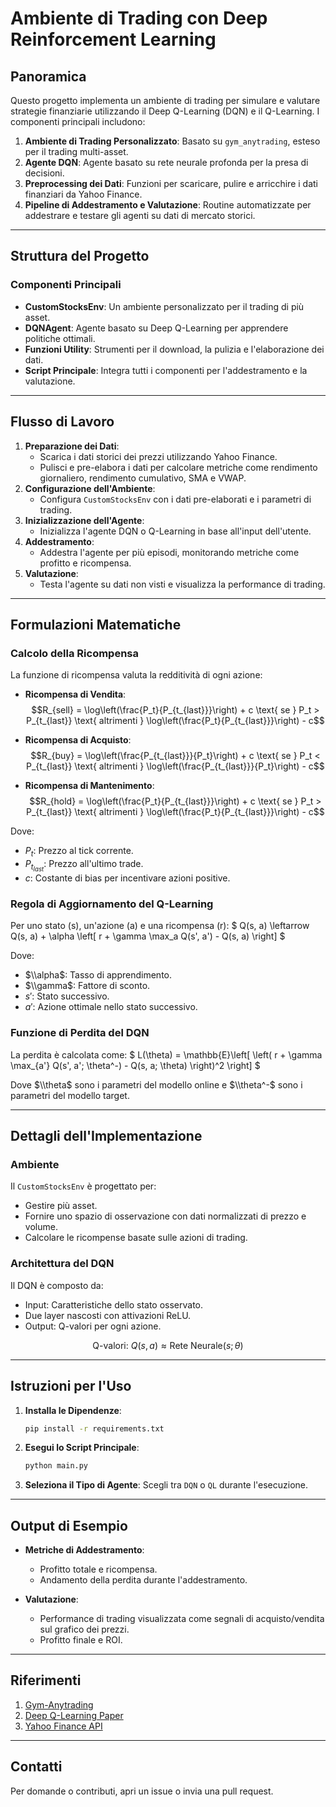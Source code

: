 ﻿# **Ambiente di Trading con Deep Reinforcement Learning**

## **Panoramica**
Questo progetto implementa un ambiente di trading per simulare e valutare strategie finanziarie utilizzando il Deep Q-Learning (DQN) e il Q-Learning. I componenti principali includono:

1. **Ambiente di Trading Personalizzato**: Basato su `gym_anytrading`, esteso per il trading multi-asset.
2. **Agente DQN**: Agente basato su rete neurale profonda per la presa di decisioni.
3. **Preprocessing dei Dati**: Funzioni per scaricare, pulire e arricchire i dati finanziari da Yahoo Finance.
4. **Pipeline di Addestramento e Valutazione**: Routine automatizzate per addestrare e testare gli agenti su dati di mercato storici.

---

## **Struttura del Progetto**

### **Componenti Principali**

- **CustomStocksEnv**: Un ambiente personalizzato per il trading di più asset.
- **DQNAgent**: Agente basato su Deep Q-Learning per apprendere politiche ottimali.
- **Funzioni Utility**: Strumenti per il download, la pulizia e l'elaborazione dei dati.
- **Script Principale**: Integra tutti i componenti per l'addestramento e la valutazione.

---

## **Flusso di Lavoro**

1. **Preparazione dei Dati**:
   - Scarica i dati storici dei prezzi utilizzando Yahoo Finance.
   - Pulisci e pre-elabora i dati per calcolare metriche come rendimento giornaliero, rendimento cumulativo, SMA e VWAP.
2. **Configurazione dell'Ambiente**:
   - Configura `CustomStocksEnv` con i dati pre-elaborati e i parametri di trading.
3. **Inizializzazione dell'Agente**:
   - Inizializza l'agente DQN o Q-Learning in base all'input dell'utente.
4. **Addestramento**:
   - Addestra l'agente per più episodi, monitorando metriche come profitto e ricompensa.
5. **Valutazione**:
   - Testa l'agente su dati non visti e visualizza la performance di trading.

---

## **Formulazioni Matematiche**

### **Calcolo della Ricompensa**

La funzione di ricompensa valuta la redditività di ogni azione:

- **Ricompensa di Vendita**:
  $$R_{sell} = \log\left(\frac{P_t}{P_{t_{last}}}\right) + c \text{ se } P_t > P_{t_{last}} \text{ altrimenti } \log\left(\frac{P_t}{P_{t_{last}}}\right) - c$$

- **Ricompensa di Acquisto**:
  $$R_{buy} = \log\left(\frac{P_{t_{last}}}{P_t}\right) + c \text{ se } P_t < P_{t_{last}} \text{ altrimenti } \log\left(\frac{P_{t_{last}}}{P_t}\right) - c$$

- **Ricompensa di Mantenimento**:
  $$R_{hold} = \log\left(\frac{P_t}{P_{t_{last}}}\right) + c \text{ se } P_t > P_{t_{last}} \text{ altrimenti } \log\left(\frac{P_t}{P_{t_{last}}}\right) - c$$

Dove:
- $P_t$: Prezzo al tick corrente.
- $P_{t_{last}}$: Prezzo all'ultimo trade.
- $c$: Costante di bias per incentivare azioni positive.

### **Regola di Aggiornamento del Q-Learning**

Per uno stato \(s\), un'azione \(a\) e una ricompensa \(r\):
$ Q(s, a) \leftarrow Q(s, a) + \alpha \left[ r + \gamma \max_a Q(s', a') - Q(s, a) \right] $

Dove:
- $\\alpha$: Tasso di apprendimento.
- $\\gamma$: Fattore di sconto.
- $s'$: Stato successivo.
- $a'$: Azione ottimale nello stato successivo.

### **Funzione di Perdita del DQN**

La perdita è calcolata come:
$ L(\theta) = \mathbb{E}\left[ \left( r + \gamma \max_{a'} Q(s', a'; \theta^-) - Q(s, a; \theta) \right)^2 \right] $

Dove $\\theta$ sono i parametri del modello online e $\\theta^-$ sono i parametri del modello target.

---

## **Dettagli dell'Implementazione**

### **Ambiente**
Il `CustomStocksEnv` è progettato per:
- Gestire più asset.
- Fornire uno spazio di osservazione con dati normalizzati di prezzo e volume.
- Calcolare le ricompense basate sulle azioni di trading.

### **Architettura del DQN**

Il DQN è composto da:
- Input: Caratteristiche dello stato osservato.
- Due layer nascosti con attivazioni ReLU.
- Output: Q-valori per ogni azione.

$$ \text{Q-valori: } Q(s, a) \approx \text{Rete Neurale}(s; \theta) $$

---

## **Istruzioni per l'Uso**

1. **Installa le Dipendenze**:
   ```bash
   pip install -r requirements.txt
   ```

2. **Esegui lo Script Principale**:
   ```bash
   python main.py
   ```

3. **Seleziona il Tipo di Agente**:
   Scegli tra `DQN` o `QL` durante l'esecuzione.

---

## **Output di Esempio**

- **Metriche di Addestramento**:
  - Profitto totale e ricompensa.
  - Andamento della perdita durante l'addestramento.

- **Valutazione**:
  - Performance di trading visualizzata come segnali di acquisto/vendita sul grafico dei prezzi.
  - Profitto finale e ROI.

---

## **Riferimenti**
1. [Gym-Anytrading](https://github.com/AminHP/gym-anytrading)
2. [Deep Q-Learning Paper](https://arxiv.org/abs/1312.5602)
3. [Yahoo Finance API](https://pypi.org/project/yfinance/)

---

## **Contatti**
Per domande o contributi, apri un issue o invia una pull request.
